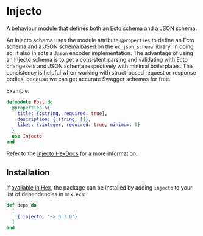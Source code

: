 # Injecto

A behaviour module that defines both an Ecto schema and a JSON schema.

An Injecto schema uses the module attribute `@properties` to define an Ecto schema and
a JSON schema based on the `ex_json_schema` library. In doing so, it also injects a
`Jason` encoder implementation. The advantage of using an Injecto schema is to get a
consistent parsing and validating with Ecto changesets and JSON schema respectively
with minimal boilerplates. This consistency is helpful when working with struct-based
request or response bodies, because we can get accurate Swagger schemas for free.

Example:

```elixir
defmodule Post do
  @properties %{
    title: {:string, required: true},
    description: {:string, []},
    likes: {:integer, required: true, minimum: 0}
  }
  use Injecto
end
```

Refer to the [Injecto HexDocs](https://hexdocs.pm/injecto) for a more information.

## Installation

If [available in Hex](https://hex.pm/docs/publish), the package can be installed
by adding `injecto` to your list of dependencies in `mix.exs`:

```elixir
def deps do
  [
    {:injecto, "~> 0.1.0"}
  ]
end
```
